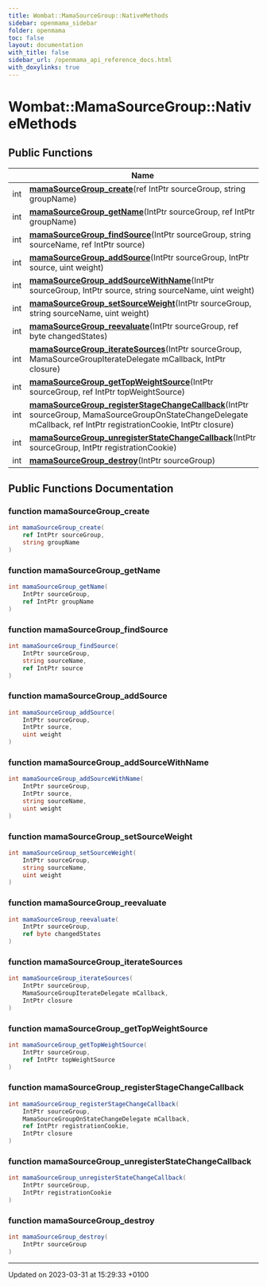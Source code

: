 ```yaml
---
title: Wombat::MamaSourceGroup::NativeMethods
sidebar: openmama_sidebar
folder: openmama
toc: false
layout: documentation
with_title: false
sidebar_url: /openmama_api_reference_docs.html
with_doxylinks: true
---
```


# Wombat::MamaSourceGroup::NativeMethods





## Public Functions

|                | Name           |
| -------------- | -------------- |
| int | **[mamaSourceGroup_create](structWombat_1_1MamaSourceGroup_1_1NativeMethods.html#function-mamasourcegroup-create)**(ref IntPtr sourceGroup, string groupName) |
| int | **[mamaSourceGroup_getName](structWombat_1_1MamaSourceGroup_1_1NativeMethods.html#function-mamasourcegroup-getname)**(IntPtr sourceGroup, ref IntPtr groupName) |
| int | **[mamaSourceGroup_findSource](structWombat_1_1MamaSourceGroup_1_1NativeMethods.html#function-mamasourcegroup-findsource)**(IntPtr sourceGroup, string sourceName, ref IntPtr source) |
| int | **[mamaSourceGroup_addSource](structWombat_1_1MamaSourceGroup_1_1NativeMethods.html#function-mamasourcegroup-addsource)**(IntPtr sourceGroup, IntPtr source, uint weight) |
| int | **[mamaSourceGroup_addSourceWithName](structWombat_1_1MamaSourceGroup_1_1NativeMethods.html#function-mamasourcegroup-addsourcewithname)**(IntPtr sourceGroup, IntPtr source, string sourceName, uint weight) |
| int | **[mamaSourceGroup_setSourceWeight](structWombat_1_1MamaSourceGroup_1_1NativeMethods.html#function-mamasourcegroup-setsourceweight)**(IntPtr sourceGroup, string sourceName, uint weight) |
| int | **[mamaSourceGroup_reevaluate](structWombat_1_1MamaSourceGroup_1_1NativeMethods.html#function-mamasourcegroup-reevaluate)**(IntPtr sourceGroup, ref byte changedStates) |
| int | **[mamaSourceGroup_iterateSources](structWombat_1_1MamaSourceGroup_1_1NativeMethods.html#function-mamasourcegroup-iteratesources)**(IntPtr sourceGroup, MamaSourceGroupIterateDelegate mCallback, IntPtr closure) |
| int | **[mamaSourceGroup_getTopWeightSource](structWombat_1_1MamaSourceGroup_1_1NativeMethods.html#function-mamasourcegroup-gettopweightsource)**(IntPtr sourceGroup, ref IntPtr topWeightSource) |
| int | **[mamaSourceGroup_registerStageChangeCallback](structWombat_1_1MamaSourceGroup_1_1NativeMethods.html#function-mamasourcegroup-registerstagechangecallback)**(IntPtr sourceGroup, MamaSourceGroupOnStateChangeDelegate mCallback, ref IntPtr registrationCookie, IntPtr closure) |
| int | **[mamaSourceGroup_unregisterStateChangeCallback](structWombat_1_1MamaSourceGroup_1_1NativeMethods.html#function-mamasourcegroup-unregisterstatechangecallback)**(IntPtr sourceGroup, IntPtr registrationCookie) |
| int | **[mamaSourceGroup_destroy](structWombat_1_1MamaSourceGroup_1_1NativeMethods.html#function-mamasourcegroup-destroy)**(IntPtr sourceGroup) |

## Public Functions Documentation

### function mamaSourceGroup_create

```csharp
int mamaSourceGroup_create(
    ref IntPtr sourceGroup,
    string groupName
)
```


### function mamaSourceGroup_getName

```csharp
int mamaSourceGroup_getName(
    IntPtr sourceGroup,
    ref IntPtr groupName
)
```


### function mamaSourceGroup_findSource

```csharp
int mamaSourceGroup_findSource(
    IntPtr sourceGroup,
    string sourceName,
    ref IntPtr source
)
```


### function mamaSourceGroup_addSource

```csharp
int mamaSourceGroup_addSource(
    IntPtr sourceGroup,
    IntPtr source,
    uint weight
)
```


### function mamaSourceGroup_addSourceWithName

```csharp
int mamaSourceGroup_addSourceWithName(
    IntPtr sourceGroup,
    IntPtr source,
    string sourceName,
    uint weight
)
```


### function mamaSourceGroup_setSourceWeight

```csharp
int mamaSourceGroup_setSourceWeight(
    IntPtr sourceGroup,
    string sourceName,
    uint weight
)
```


### function mamaSourceGroup_reevaluate

```csharp
int mamaSourceGroup_reevaluate(
    IntPtr sourceGroup,
    ref byte changedStates
)
```


### function mamaSourceGroup_iterateSources

```csharp
int mamaSourceGroup_iterateSources(
    IntPtr sourceGroup,
    MamaSourceGroupIterateDelegate mCallback,
    IntPtr closure
)
```


### function mamaSourceGroup_getTopWeightSource

```csharp
int mamaSourceGroup_getTopWeightSource(
    IntPtr sourceGroup,
    ref IntPtr topWeightSource
)
```


### function mamaSourceGroup_registerStageChangeCallback

```csharp
int mamaSourceGroup_registerStageChangeCallback(
    IntPtr sourceGroup,
    MamaSourceGroupOnStateChangeDelegate mCallback,
    ref IntPtr registrationCookie,
    IntPtr closure
)
```


### function mamaSourceGroup_unregisterStateChangeCallback

```csharp
int mamaSourceGroup_unregisterStateChangeCallback(
    IntPtr sourceGroup,
    IntPtr registrationCookie
)
```


### function mamaSourceGroup_destroy

```csharp
int mamaSourceGroup_destroy(
    IntPtr sourceGroup
)
```


-------------------------------

Updated on 2023-03-31 at 15:29:33 +0100